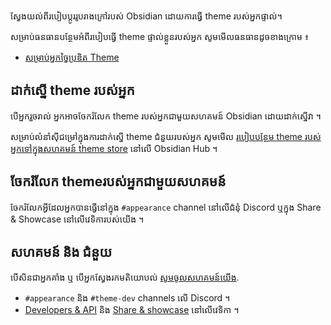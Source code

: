 ស្វែងយល់ពីរបៀបប្ដូររូបរាងក្រៅរបស់ Obsidian ដោយការធ្វើ theme របស់អ្នកផ្ទាល់។

សម្រាប់ធនធានបន្ថែមអំពីរបៀបធ្វើ theme​ ផ្ទាល់ខ្លួនរបស់អ្នក សូមមើលធនធានដូចខាងក្រោម ៖

- [សម្រាប់អ្នកច្នៃប្រឌិត Theme](https://publish.obsidian.md/hub/04+-+Guides%2C+Workflows%2C+%26+Courses/for+Theme+Designers)

## ដាក់ស្នើ theme របស់អ្នក

បើអ្នករួចរាល់ អ្នកអាចចែករំលែក theme របស់អ្នកជាមួយសហគមន៍ Obsidian ដោយដាក់ស្នើវា ។

សម្រាប់លំនាំសុីជម្រៅក្នុងការដាក់ស្នើ theme ជំនួយរបស់អ្នក សូមមើល [របៀបបន្ថែម theme របស់ អ្នកទៅក្នុងសហគមន៍ theme store](https://publish.obsidian.md/hub/04+-+Guides%2C+Workflows%2C+%26+Courses/Guides/How+to+add+your+theme+to+the+community+theme+store) នៅលើ Obsidian Hub ។

## ចែករំលែក theme​ របស់អ្នកជាមួយសហគមន៍

ចែករំលែកអ្វីដែលអ្នកបានធ្វើនៅក្នុង `#appearance` channel នៅលើជំនុំ Discord ឬក្នុង Share & Showcase នៅលើវេទិការបស់យើង ។

## សហគមន៍ និង​ ជំនួយ

បើសិនជាអ្នកគាំង ឬ បើអ្នកស្វែងរកមតិយោបល់ [សូមចូលសហគមន៍យើង](https://obsidian.md/community).

- `#appearance` និង `#theme-dev` channels លើ Discord ។
- [Developers & API](https://forum.obsidian.md/c/developers-api/14) និង [Share & showcase](https://forum.obsidian.md/c/share-showcase/9) នៅលើវេទិកា ។

